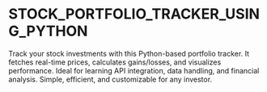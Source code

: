 # STOCK_PORTFOLIO_TRACKER_USING_PYTHON
Track your stock investments with this Python-based portfolio tracker. It fetches real-time prices, calculates gains/losses, and visualizes performance. Ideal for learning API integration, data handling, and financial analysis. Simple, efficient, and customizable for any investor.
